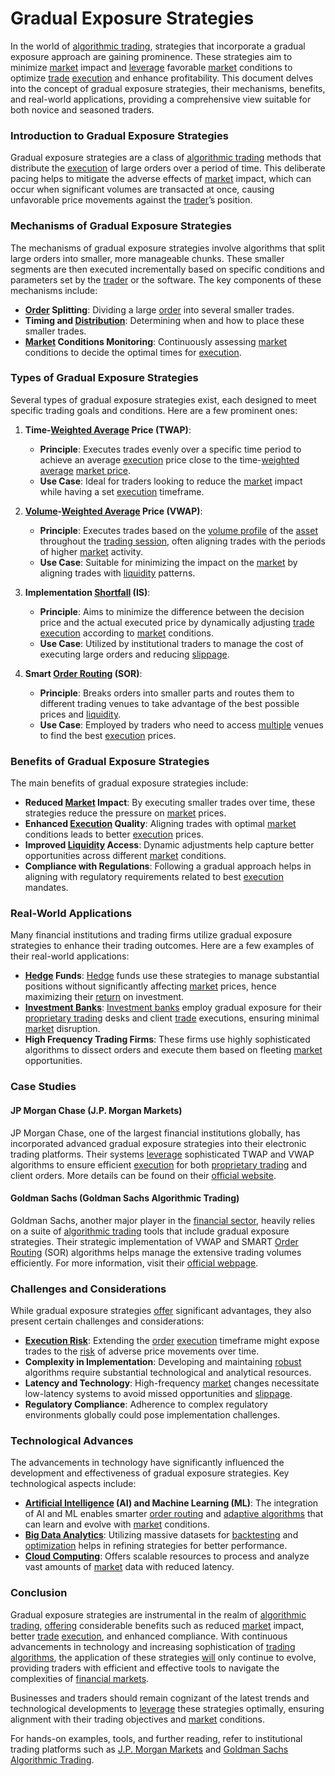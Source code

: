 # Gradual Exposure Strategies

In the world of [algorithmic trading](../a/algorithmic_trading.md), strategies that incorporate a gradual exposure approach are gaining prominence. These strategies aim to minimize [market](../m/market.md) impact and [leverage](../l/leverage.md) favorable [market](../m/market.md) conditions to optimize [trade](../t/trade.md) [execution](../e/execution.md) and enhance profitability. This document delves into the concept of gradual exposure strategies, their mechanisms, benefits, and real-world applications, providing a comprehensive view suitable for both novice and seasoned traders.

### Introduction to Gradual Exposure Strategies

Gradual exposure strategies are a class of [algorithmic trading](../a/algorithmic_trading.md) methods that distribute the [execution](../e/execution.md) of large orders over a period of time. This deliberate pacing helps to mitigate the adverse effects of [market](../m/market.md) impact, which can occur when significant volumes are transacted at once, causing unfavorable price movements against the [trader](../t/trader.md)’s position.

### Mechanisms of Gradual Exposure Strategies

The mechanisms of gradual exposure strategies involve algorithms that split large orders into smaller, more manageable chunks. These smaller segments are then executed incrementally based on specific conditions and parameters set by the [trader](../t/trader.md) or the software. The key components of these mechanisms include:

- **[Order](../o/order.md) Splitting**: Dividing a large [order](../o/order.md) into several smaller trades.
- **Timing and [Distribution](../d/distribution.md)**: Determining when and how to place these smaller trades.
- **[Market](../m/market.md) Conditions Monitoring**: Continuously assessing [market](../m/market.md) conditions to decide the optimal times for [execution](../e/execution.md).

### Types of Gradual Exposure Strategies

Several types of gradual exposure strategies exist, each designed to meet specific trading goals and conditions. Here are a few prominent ones:

1. **Time-[Weighted Average](../w/weighted_average.md) Price (TWAP)**:
    - **Principle**: Executes trades evenly over a specific time period to achieve an average [execution](../e/execution.md) price close to the time-[weighted average](../w/weighted_average.md) [market price](../m/market_price.md).
    - **Use Case**: Ideal for traders looking to reduce the [market](../m/market.md) impact while having a set [execution](../e/execution.md) timeframe.

2. **[Volume](../v/volume.md)-[Weighted Average](../w/weighted_average.md) Price (VWAP)**:
    - **Principle**: Executes trades based on the [volume profile](../v/volume_profile.md) of the [asset](../a/asset.md) throughout the [trading session](../t/trading_session.md), often aligning trades with the periods of higher [market](../m/market.md) activity.
    - **Use Case**: Suitable for minimizing the impact on the [market](../m/market.md) by aligning trades with [liquidity](../l/liquidity.md) patterns.

3. **Implementation [Shortfall](../s/shortfall.md) (IS)**:
    - **Principle**: Aims to minimize the difference between the decision price and the actual executed price by dynamically adjusting [trade](../t/trade.md) [execution](../e/execution.md) according to [market](../m/market.md) conditions.
    - **Use Case**: Utilized by institutional traders to manage the cost of executing large orders and reducing [slippage](../s/slippage.md).

4. **Smart [Order Routing](../o/order_routing.md) (SOR)**:
    - **Principle**: Breaks orders into smaller parts and routes them to different trading venues to take advantage of the best possible prices and [liquidity](../l/liquidity.md).
    - **Use Case**: Employed by traders who need to access [multiple](../m/multiple.md) venues to find the best [execution](../e/execution.md) prices.

### Benefits of Gradual Exposure Strategies

The main benefits of gradual exposure strategies include:

- **Reduced [Market](../m/market.md) Impact**: By executing smaller trades over time, these strategies reduce the pressure on [market](../m/market.md) prices.
- **Enhanced [Execution](../e/execution.md) Quality**: Aligning trades with optimal [market](../m/market.md) conditions leads to better [execution](../e/execution.md) prices.
- **Improved [Liquidity](../l/liquidity.md) Access**: Dynamic adjustments help capture better opportunities across different [market](../m/market.md) conditions.
- **Compliance with Regulations**: Following a gradual approach helps in aligning with regulatory requirements related to best [execution](../e/execution.md) mandates.

### Real-World Applications

Many financial institutions and trading firms utilize gradual exposure strategies to enhance their trading outcomes. Here are a few examples of their real-world applications:

- **[Hedge](../h/hedge.md) Funds**: [Hedge](../h/hedge.md) funds use these strategies to manage substantial positions without significantly affecting [market](../m/market.md) prices, hence maximizing their [return](../r/return.md) on investment.
- **[Investment Banks](../i/investment_bank_(ib).md)**: [Investment banks](../i/investment_bank_(ib).md) employ gradual exposure for their [proprietary trading](../p/proprietary_trading.md) desks and client [trade](../t/trade.md) executions, ensuring minimal [market](../m/market.md) disruption.
- **High Frequency Trading Firms**: These firms use highly sophisticated algorithms to dissect orders and execute them based on fleeting [market](../m/market.md) opportunities.

### Case Studies

#### JP Morgan Chase (J.P. Morgan Markets)

JP Morgan Chase, one of the largest financial institutions globally, has incorporated advanced gradual exposure strategies into their electronic trading platforms. Their systems [leverage](../l/leverage.md) sophisticated TWAP and VWAP algorithms to ensure efficient [execution](../e/execution.md) for both [proprietary trading](../p/proprietary_trading.md) and client orders. More details can be found on their [official website](https://www.jpmorgan.com).

#### Goldman Sachs (Goldman Sachs Algorithmic Trading)

Goldman Sachs, another major player in the [financial sector](../f/financial_sector.md), heavily relies on a suite of [algorithmic trading](../a/algorithmic_trading.md) tools that include gradual exposure strategies. Their strategic implementation of VWAP and SMART [Order Routing](../o/order_routing.md) (SOR) algorithms helps manage the extensive trading volumes efficiently. For more information, visit their [official webpage](https://www.goldmansachs.com).

### Challenges and Considerations

While gradual exposure strategies [offer](../o/offer.md) significant advantages, they also present certain challenges and considerations:

- **[Execution Risk](../e/execution_risk.md)**: Extending the [order](../o/order.md) [execution](../e/execution.md) timeframe might expose trades to the [risk](../r/risk.md) of adverse price movements over time.
- **Complexity in Implementation**: Developing and maintaining [robust](../r/robust.md) algorithms require substantial technological and analytical resources.
- **Latency and Technology**: High-frequency [market](../m/market.md) changes necessitate low-latency systems to avoid missed opportunities and [slippage](../s/slippage.md).
- **Regulatory Compliance**: Adherence to complex regulatory environments globally could pose implementation challenges.

### Technological Advances

The advancements in technology have significantly influenced the development and effectiveness of gradual exposure strategies. Key technological aspects include:

- **[Artificial Intelligence](../a/artificial_intelligence_in_trading.md) (AI) and Machine Learning (ML)**: The integration of AI and ML enables smarter [order routing](../o/order_routing.md) and [adaptive algorithms](../a/adaptive_algorithms.md) that can learn and evolve with [market](../m/market.md) conditions.
- **[Big Data Analytics](../b/big_data_analytics_in_trading.md)**: Utilizing massive datasets for [backtesting](../b/backtesting.md) and [optimization](../o/optimization.md) helps in refining strategies for better performance.
- **[Cloud Computing](../c/cloud_computing_in_trading.md)**: Offers scalable resources to process and analyze vast amounts of [market](../m/market.md) data with reduced latency.

### Conclusion

Gradual exposure strategies are instrumental in the realm of [algorithmic trading](../a/algorithmic_trading.md), [offering](../o/offering.md) considerable benefits such as reduced [market](../m/market.md) impact, better [trade](../t/trade.md) [execution](../e/execution.md), and enhanced compliance. With continuous advancements in technology and increasing sophistication of [trading algorithms](../t/trading_algorithms.md), the application of these strategies [will](../w/will.md) only continue to evolve, providing traders with efficient and effective tools to navigate the complexities of [financial markets](../f/financial_market.md).

Businesses and traders should remain cognizant of the latest trends and technological developments to [leverage](../l/leverage.md) these strategies optimally, ensuring alignment with their trading objectives and [market](../m/market.md) conditions.

For hands-on examples, tools, and further reading, refer to institutional trading platforms such as [J.P. Morgan Markets](https://www.jpmorgan.com) and [Goldman Sachs Algorithmic Trading](https://www.goldmansachs.com).
